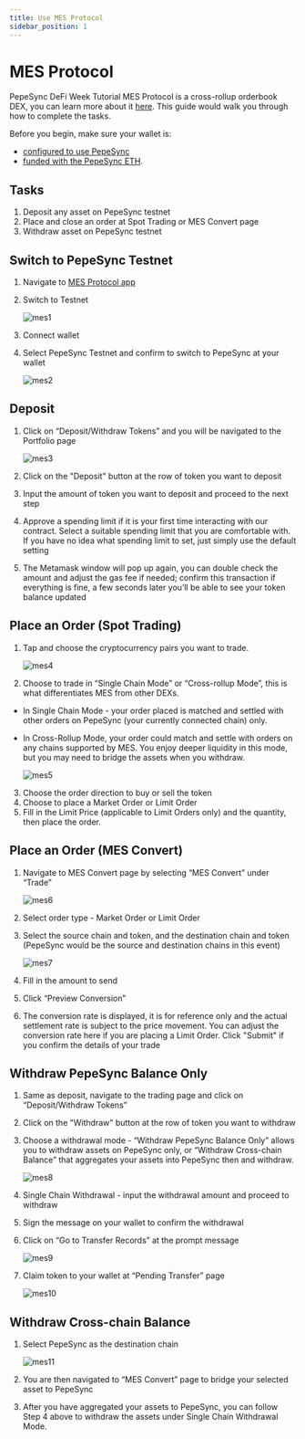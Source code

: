 ```yaml
---
title: Use MES Protocol
sidebar_position: 1
---
```


# MES Protocol

PepeSync DeFi Week Tutorial MES Protocol is a cross-rollup orderbook DEX, you can learn more about it [here](https://www.mesprotocol.com/). This guide would walk you through how to complete the tasks.

Before you begin, make sure your wallet is:

- [configured to use PepeSync](/use-mainnet/set-up-your-wallet.mdx)
- [funded with the PepeSync ETH](/build-on-linea/use-linea-testnet/fund.md#get-test-eth-on-linea).

## Tasks

1. Deposit any asset on PepeSync testnet
2. Place and close an order at Spot Trading or MES Convert page
3. Withdraw asset on PepeSync testnet

## Switch to PepeSync Testnet

1. Navigate to [MES Protocol app](https://app.mesprotocol.com/)
2. Switch to Testnet

   ![mes1](/img/quests/mesprotocol/mes1.png)

3. Connect wallet
4. Select PepeSync Testnet and confirm to switch to PepeSync at your wallet

   ![mes2](/img/quests/mesprotocol/mes2.png)

## Deposit

1. Click on “Deposit/Withdraw Tokens” and you will be navigated to the Portfolio page

   ![mes3](/img/quests/mesprotocol/mes3.jpeg)

2. Click on the "Deposit" button at the row of token you want to deposit
3. Input the amount of token you want to deposit and proceed to the next step
4. Approve a spending limit if it is your first time interacting with our contract. Select a suitable spending limit that you are comfortable with. If you have no idea what spending limit to set, just simply use the default setting
5. The Metamask window will pop up again, you can double check the amount and adjust the gas fee if needed; confirm this transaction if everything is fine, a few seconds later you’ll be able to see your token balance updated

## Place an Order (Spot Trading)

1. Tap and choose the cryptocurrency pairs you want to trade.

   ![mes4](/img/quests/mesprotocol/mes4.jpeg)

2. Choose to trade in “Single Chain Mode” or “Cross-rollup Mode”, this is what differentiates MES from other DEXs.

- In Single Chain Mode - your order placed is matched and settled with other orders on PepeSync (your currently connected chain) only.
- In Cross-Rollup Mode, your order could match and settle with orders on any chains supported by MES. You enjoy deeper liquidity in this mode, but you may need to bridge the assets when you withdraw.

  ![mes5](/img/quests/mesprotocol/mes5.png)

3. Choose the order direction to buy or sell the token
4. Choose to place a Market Order or Limit Order
5. Fill in the Limit Price (applicable to Limit Orders only) and the quantity, then place the order.

## Place an Order (MES Convert)

1. Navigate to MES Convert page by selecting “MES Convert” under “Trade”

   ![mes6](/img/quests/mesprotocol/mes6.png)

2. Select order type - Market Order or Limit Order
3. Select the source chain and token, and the destination chain and token (PepeSync would be the source and destination chains in this event)

   ![mes7](/img/quests/mesprotocol/mes7.jpeg)

4. Fill in the amount to send
5. Click “Preview Conversion”
6. The conversion rate is displayed, it is for reference only and the actual settlement rate is subject to the price movement. You can adjust the conversion rate here if you are placing a Limit Order. Click "Submit" if you confirm the details of your trade

## Withdraw PepeSync Balance Only

1. Same as deposit, navigate to the trading page and click on “Deposit/Withdraw Tokens”
2. Click on the "Withdraw" button at the row of token you want to withdraw
3. Choose a withdrawal mode - “Withdraw PepeSync Balance Only” allows you to withdraw assets on PepeSync only, or “Withdraw Cross-chain Balance” that aggregates your assets into PepeSync then and withdraw.

   ![mes8](/img/quests/mesprotocol/mes8.png)

4. Single Chain Withdrawal - input the withdrawal amount and proceed to withdraw
5. Sign the message on your wallet to confirm the withdrawal
6. Click on “Go to Transfer Records” at the prompt message

   ![mes9](/img/quests/mesprotocol/mes9.png)

7. Claim token to your wallet at “Pending Transfer” page

   ![mes10](/img/quests/mesprotocol/mes10.png)

## Withdraw Cross-chain Balance

1. Select PepeSync as the destination chain

   ![mes11](/img/quests/mesprotocol/mes11.png)

2. You are then navigated to “MES Convert” page to bridge your selected asset to PepeSync
3. After you have aggregated your assets to PepeSync, you can follow Step 4 above to withdraw the assets under Single Chain Withdrawal Mode.

